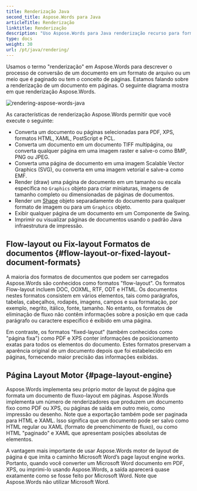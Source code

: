 ```yaml
---
title: Renderização Java
second_title: Aspose.Words para Java
articleTitle: Renderização
linktitle: Renderização
description: "Uso Aspose.Words para Java renderização recurso para formatar um documento de eliminação de fluxo em páginas e converter tal documento ou páginas selecionadas para outro documento (PDF, HTML, XPS, etc.) ou formatos de imagem (TIFF, PNG, SVG, etc.) para visualização, mais conversões ou impressão."
type: docs
weight: 30
url: /pt/java/rendering/
---
```


Usamos o termo "renderização" em Aspose.Words para descrever o processo de conversão de um documento em um formato de arquivo ou um meio que é paginado ou tem o conceito de páginas. Estamos falando sobre a renderização de um documento em páginas. O seguinte diagrama mostra em que renderização Aspose.Words.

![rendering-aspose-words-java](/words/java/rendering/rendering-1.png)

As características de renderização Aspose.Words permitir que você execute o seguinte:

- Converta um documento ou páginas selecionadas para PDF, XPS, formatos HTML, XAML, PostScript e PCL.
- Converta um documento em um documento TIFF multipágina, ou converta qualquer página em uma imagem raster e salve-o como BMP, PNG ou JPEG.
- Converta uma página de documento em uma imagem Scalable Vector Graphics (SVG), ou converta em uma imagem vetorial e salve-a como EMF.
- Render (draw) uma página de documento em um tamanho ou escala específica no `Graphics` objeto para criar miniaturas, imagens de tamanho completo ou dimensionadas de páginas de documentos.
- Render um [Shape](https://reference.aspose.com/words/java/com.aspose.words/shape/) objeto separadamente do documento para qualquer formato de imagem ou para um `Graphics` objeto.
- Exibir qualquer página de um documento em um Componente de Swing.
- Imprimir ou visualizar páginas de documentos usando o padrão Java infraestrutura de impressão.

## Flow-layout ou Fix-layout Formatos de documentos {#flow-layout-or-fixed-layout-document-formats}

A maioria dos formatos de documentos que podem ser carregados Aspose.Words são conhecidos como formatos "flow-layout". Os formatos Flow-layout incluem DOC, OOXML, RTF, ODT e HTML. Os documentos nestes formatos consistem em vários elementos, tais como parágrafos, tabelas, cabeçalhos, rodapés, imagens, campos e sua formatação, por exemplo, negrito, itálico, fonte, tamanho. No entanto, os formatos de eliminação de fluxo não contêm informações sobre a posição em que cada parágrafo ou caractere específico é exibido em uma página.

Em contraste, os formatos "fixed-layout" (também conhecidos como "página fixa") como PDF e XPS conter informações de posicionamento exatas para todos os elementos do documento. Estes formatos preservam a aparência original de um documento depois que foi estabelecido em páginas, fornecendo maior precisão das informações exibidas.

## Página Layout Motor {#page-layout-engine}

Aspose.Words implementa seu próprio motor de layout de página que formata um documento de fluxo-layout em páginas. Aspose.Words implementa um número de renderizadores que produzem um documento fixo como PDF ou XPS, ou páginas de saída em outro meio, como impressão ou desenho. Note que a exportação também pode ser paginada para HTML e XAML. Isso significa que um documento pode ser salvo como HTML regular ou XAML (formato de preenchimento de fluxo), ou como HTML "paginado" e XAML que apresentam posições absolutas de elementos.

A vantagem mais importante de usar Aspose.Words motor de layout de página é que imita o caminho Microsoft Word’s page layout engine works. Portanto, quando você converter um Microsoft Word documento em PDF, XPS, ou imprimi-lo usando Aspose.Words, a saída aparecerá quase exatamente como se fosse feito por Microsoft Word. Note que Aspose.Words não utilizar Microsoft Word.
